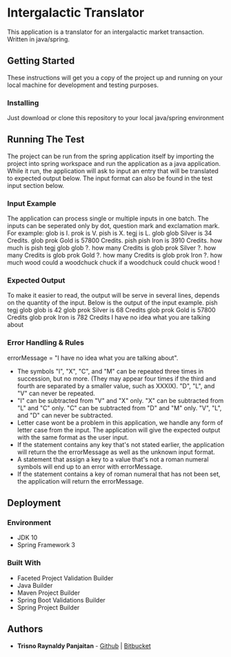 # Intergalactic Translator
This application is a translator for an intergalactic market transaction. Written in java/spring.

## Getting Started
These instructions will get you a copy of the project up and running on your local machine for development and testing purposes.

### Installing
Just download or clone this repository to your local java/spring environment

## Running The Test
The project can be run from the spring application itself by importing the project into spring workspace and run the application as a java application.
While it run, the application will ask to input an entry that will be translated to expected output below. The input format can also be found in the test input section below.

### Input Example
The application can process single or multiple inputs in one batch. The inputs can be seperated only by dot, question mark and exclamation mark.
For example:
glob is I. prok is V. pish is X. tegj is L. glob glob Silver is 34 Credits. glob prok Gold is 57800 Credits. pish pish Iron is 3910 Credits. how much is pish tegj glob glob ?. how many Credits is glob prok Silver ?. how many Credits is glob prok Gold ?. how many Credits is glob prok Iron ?. how much wood could a woodchuck chuck if a woodchuck could chuck wood !

### Expected Output
To make it easier to read, the output will be serve in several lines, depends on the quantity of the input. Below is the output of the input example.
pish tegj glob glob is 42
glob prok Silver is 68 Credits
glob prok Gold is 57800 Credits
glob prok Iron is 782 Credits
I have no idea what you are talking about

### Error Handling & Rules
errorMessage = "I have no idea what you are talking about".
* The symbols "I", "X", "C", and "M" can be repeated three times in succession, but no more. (They may appear four times if the third and fourth are separated by a smaller value, such as XXXIX). "D", "L", and "V" can never be repeated.
* "I" can be subtracted from "V" and "X" only. "X" can be subtracted from "L" and "C" only. "C" can be subtracted from "D" and "M" only. "V", "L", and "D" can never be subtracted.
* Letter case wont be a problem in this application, we handle any form of letter case from the input. The application will give the expected output with the same format as the user input.
* If the statement contains any key that's not stated earlier, the application will return the the errorMessage as well as the unknown input format.
* A statement that assign a key to a value that's not a roman numeral symbols will end up to an error with errorMessage.
* If the statement contains a key of roman numeral that has not been set, the application will return the errorMessage.

## Deployment
### Environment
* JDK 10
* Spring Framework 3

### Built With
* Faceted Project Validation Builder
* Java Builder 
* Maven Project Builder
* Spring Boot Validations Builder
* Spring Project Builder

## Authors
* **Trisno Raynaldy Panjaitan** - [Github](https://github.com/raylucker) | [Bitbucket](https://bitbucket.org/raypanjaitan/)
